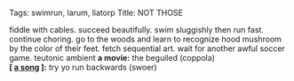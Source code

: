 Tags: swimrun, larum, liatorp
Title: NOT THOSE
  
fiddle with cables. succeed beautifully. swim sluggishly then run fast. continue choring. go to the woods and learn to recognize hood mushroom by the color of their feet. fetch sequential art. wait for another awful soccer game. teutonic ambient
**a movie:** the beguiled (coppola)  
**[ [a song](https://swoer.bandcamp.com/track/try-to-run-backwards) ]:** try yo run backwards (swoer)